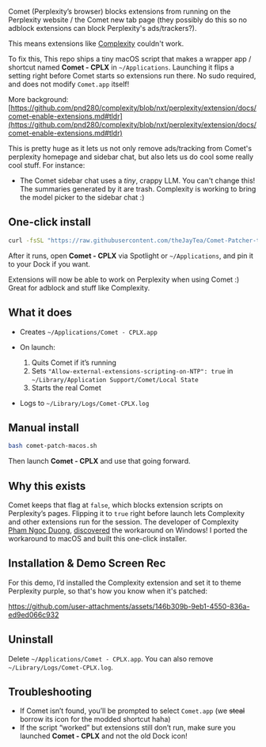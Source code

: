 Comet (Perplexity’s browser) blocks extensions from running on the Perplexity website / the Comet new tab page (they possibly do this so no adblock extensions can block Perplexity's ads/trackers?).

This means extensions like [Complexity](https://github.com/pnd280/complexity) couldn't work.

To fix this, This repo ships a tiny macOS script that makes a wrapper app / shortcut named **Comet - CPLX** in `~/Applications`. Launching it flips a setting right before Comet starts so extensions run there. No sudo required, and does not modify `Comet.app` itself!

More background:
[https://github.com/pnd280/complexity/blob/nxt/perplexity/extension/docs/comet-enable-extensions.md#tldr](https://github.com/pnd280/complexity/blob/nxt/perplexity/extension/docs/comet-enable-extensions.md#tldr)

This is pretty huge as it lets us not only remove ads/tracking from Comet's perplexity homepage and sidebar chat, but also lets us do cool some really cool stuff. For instance:
- The Comet sidebar chat uses a *tiny*, crappy LLM. You can't change this! The summaries generated by it are trash. Complexity is working to bring the model picker to the sidebar chat :)

## One-click install

```bash
curl -fsSL "https://raw.githubusercontent.com/theJayTea/Comet-Patcher-to-Unblock-Perplexity-Extensions/main/comet-patch-macos.sh" | bash
```

After it runs, open **Comet - CPLX** via Spotlight or `~/Applications`, and pin it to your Dock if you want.

Extensions will now be able to work on Perplexity when using Comet :) Great for adblock and stuff like Complexity.

## What it does

* Creates `~/Applications/Comet - CPLX.app`
* On launch:

  1. Quits Comet if it’s running
  2. Sets `"Allow-external-extensions-scripting-on-NTP": true` in
     `~/Library/Application Support/Comet/Local State`
  3. Starts the real Comet
* Logs to `~/Library/Logs/Comet-CPLX.log`

## Manual install

```bash
bash comet-patch-macos.sh
```

Then launch **Comet - CPLX** and use that going forward.

## Why this exists

Comet keeps that flag at `false`, which blocks extension scripts on Perplexity’s pages. Flipping it to `true` right before launch lets Complexity and other extensions run for the session. The developer of Complexity [Pham Ngoc Duong](https://github.com/pnd280), [discovered](https://github.com/pnd280/complexity/blob/nxt/perplexity/extension/docs/comet-enable-extensions.md#tldr) the workaround on Windows! I ported the workaround to macOS and built this one-click installer.

## Installation & Demo Screen Rec

For this demo, I’d installed the Complexity extension and set it to theme Perplexity purple, so that's how you know when it's patched:

https://github.com/user-attachments/assets/146b309b-9eb1-4550-836a-ed9ed066c932

## Uninstall

Delete `~/Applications/Comet - CPLX.app`. You can also remove `~/Library/Logs/Comet-CPLX.log`.

## Troubleshooting

* If Comet isn’t found, you’ll be prompted to select `Comet.app` (we ~~steal~~ borrow its icon for the modded shortcut haha)
* If the script “worked” but extensions still don’t run, make sure you launched **Comet - CPLX** and not the old Dock icon!
